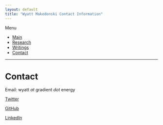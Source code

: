 ```yaml
---
layout: default
title: "Wyatt Makedonski Contact Information"
---
```


Menu
* [Main](https://makedon.ski/)
* [Research](https://makedon.ski/research)
* [Writings](https://makedon.ski/writings)
* [Contact](https://makedon.ski/contact)

---

# Contact
Email: wyatt *at* gradient *dot* energy

[Twitter](https://twitter.com/wyatt_yy)

[GitHub](https://github.com/wyatty)

[LinkedIn](http://www.linkedin.com/in/wyattmakedonski)